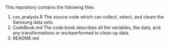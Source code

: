 This repository contains the following files:
1. run_analysis.R
    The source code which can collect, select, and cleam the Samsung data sets.
2. CodeBook.md
    The code book describes all the variables, the data, and any transformations or workperformed to clean up data.
3. README.md
